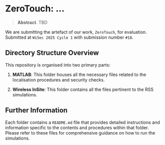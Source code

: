 # ZeroTouch: ...

> **Abstract**.
TBD

We are submitting the artefact of our work, `ZeroTouch`, for evaluation. Submitted at `WiSec 2025 Cycle 1` with submission number `#18`.

## Directory Structure Overview

This repository is organised into two primary parts:

1. **MATLAB**: This folder houses all the necessary files related to the localisation procedures and security checks.

2. **Wireless InSite**: This folder contains all the files pertinent to the RSS simulations.

## Further Information

Each folder contains a `README.md` file that provides detailed instructions and information specific to the contents and procedures within that folder. Please refer to these files for comprehensive guidance on how to run the simulations.
